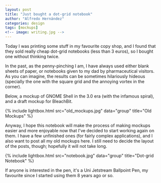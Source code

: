 ```yaml
---
layout: post
title: "Just bought a dot-grid notebook"
author: "Alfredo Hernández"
categories: design
tags: [mockups]
<!-- image: writing.jpg -->
---
```


Today I was printing some stuff in my favourite copy shop, and I found that they sold really cheap dot-grid notebooks (less than 3 euros), so I bought one without thinking twice.

In the past, as the penny-pinching I am, I have always used either blank sheets of paper, or notebooks given to my dad by pharmaceutical visitors. As you can imagine, the results can be sometimes hilariously hideous (specially the one with the square grid and the annoying vortex in the corner).

Below, a mockup of GNOME Shell in the 3.0 era (with the infamous spiral), and a draft mockup for BleachBit.

{% include lightbox.html src="old_mockups.jpg" data="group" title="Old Mockups" %}


Anyway, I hope this notebook will make the process of making mockups easier and more enjoyable now that I've decided to start working again on them. I have a few unfinished ones (for fairly complex applications), and I also want to post all my old mockups here. I still need to decide the layout of the posts, though; hopefully it will not take long.

{% include lightbox.html src="notebook.jpg" data="group" title="Dot-grid Notebook" %}

If anyone is interested in the pen, it's a Uni Jetstream Ballpoint Pen, my favourite since I started using them 8 years ago or so.
